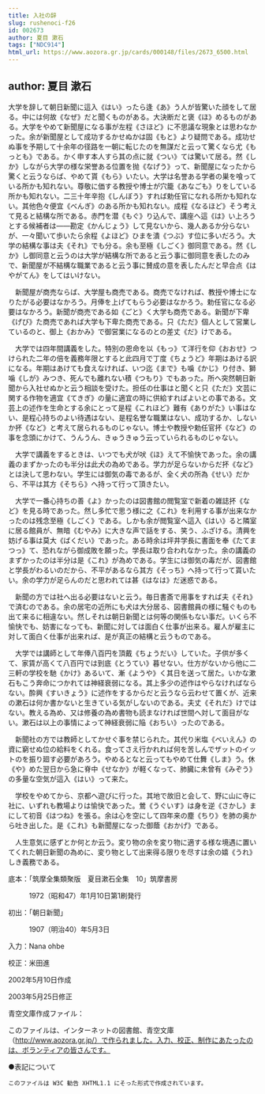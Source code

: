 ```yaml
---
title: 入社の辞
slug: rushenoci-f26
id: 002673
author: 夏目 漱石
tags: ["NDC914"]
html_url: https://www.aozora.gr.jp/cards/000148/files/2673_6500.html
---
```


## author: 夏目 漱石

大学を辞して朝日新聞に這入《はい》ったら逢《あ》う人が皆驚いた顔をして居る。中には何故《なぜ》だと聞くものがある。大決断だと褒《ほ》めるものがある。大学をやめて新聞屋になる事が左程《さほど》に不思議な現象とは思わなかった。余が新聞屋として成功するかせぬかは固《もと》より疑問である。成功せぬ事を予期して十余年の径路を一朝に転じたのを無謀だと云って驚くなら尤《もっとも》である。かく申す本人すら其の点に就《つい》ては驚いて居る。然《しか》しながら大学の様な栄誉ある位置を抛《なげう》って、新聞屋になったから驚くと云うならば、やめて貰《もら》いたい。大学は名誉ある学者の巣を喰っている所かも知れない。尊敬に価する教授や博士が穴籠《あなごも》りをしている所かも知れない。二三十年辛抱《しんぼう》すれば勅任官になれる所かも知れない。其他色々便宜《べんぎ》のある所かも知れない。成程《なるほど》そう考えて見ると結構な所である。赤門を潜《もぐ》り込んで、講座へ這《は》い上ろうとする候補者は――勘定《かんじょう》して見ないから、幾人あるか分らないが、一々聞いて歩いたら余程《よほど》ひまを潰《つぶ》す位に多いだろう。大学の結構な事は夫《それ》でも分る。余も至極《しごく》御同意である。然《しか》し御同意と云うのは大学が結構な所であると云う事に御同意を表したのみで、新聞屋が不結構な職業であると云う事に賛成の意を表したんだと早合点《はやがてん》をしてはいけない。

　新聞屋が商売ならば、大学屋も商売である。商売でなければ、教授や博士になりたがる必要はなかろう。月俸を上げてもらう必要はなかろう。勅任官になる必要はなかろう。新聞が商売である如《ごと》く大学も商売である。新聞が下卑《げび》た商売であれば大学も下卑た商売である。只《ただ》個人として営業しているのと、御上《おかみ》で御営業になるのとの差丈《だ》けである。

　大学では四年間講義をした。特別の恩命を以《もっ》て洋行を仰《おおせ》つけられた二年の倍を義務年限とすると此四月で丁度《ちょうど》年期はあける訳になる。年期はあけても食えなければ、いつ迄《まで》も噛《かじ》り付き、獅噛《しが》みつき、死んでも離れない積《つもり》でもあった。所へ突然朝日新聞から入社せぬかと云う相談を受けた。担任の仕事はと聞くと只《ただ》文芸に関する作物を適宜《てきぎ》の量に適宜の時に供給すればよいとの事である。文芸上の述作を生命とする余にとって是程《これほど》難有《ありがた》い事はない、是程心持ちのよい待遇はない、是程名誉な職業はない、成功するか、しないか抔《など》と考えて居られるものじゃない。博士や教授や勅任官抔《など》の事を念頭にかけて、うんうん、きゅうきゅう云っていられるものじゃない。

　大学で講義をするときは、いつでも犬が吠《ほ》えて不愉快であった。余の講義のまずかったのも半分は此犬の為めである。学力が足らないからだ抔《など》とは決して思わない。学生には御気の毒であるが、全く犬の所為《せい》だから、不平は其方《そちら》へ持って行って頂きたい。

　大学で一番心持ちの善《よ》かったのは図書館の閲覧室で新着の雑誌抔《など》を見る時であった。然し多忙で思う様に之《これ》を利用する事が出来なかったのは残念至極《しごく》である。しかも余が閲覧室へ這入《はい》ると隣室に居る館員が、無暗《むやみ》に大きな声で話をする、笑う、ふざける。清興を妨げる事は莫大《ばくだい》であった。ある時余は坪井学長に書面を奉《たてまつっ》て、恐れながら御成敗を願った。学長は取り合われなかった。余の講義のまずかったのは半分は是《これ》が為めである。学生には御気の毒だが、図書館と学長がわるいのだから、不平があるなら其方《そっち》へ持って行って貰いたい。余の学力が足らんのだと思われては甚《はなは》だ迷惑である。

　新聞の方では社へ出る必要はないと云う。毎日書斎で用事をすれば夫《それ》で済むのである。余の居宅の近所にも犬は大分居る、図書館員の様に騒ぐものも出て来るに相違ない。然しそれは朝日新聞とは何等の関係もない事だ。いくら不愉快でも、妨害になっても、新聞に対しては面白く仕事が出来る。雇人が雇主に対して面白く仕事が出来れば、是が真正の結構と云うものである。

　大学では講師として年俸八百円を頂戴《ちょうだい》していた。子供が多くて、家賃が高くて八百円では到底《とうてい》暮せない。仕方がないから他に二三軒の学校を馳《かけ》あるいて、漸《ようや》く其日を送って居た。いかな漱石もこう奔命につかれては神経衰弱になる。其上多少の述作はやらなければならない。酔興《すいきょう》に述作をするからだと云うなら云わせて置くが、近来の漱石は何か書かないと生きている気がしないのである。夫丈《それだ》けではない。教える為め、又は修養の為め書物も読まなければ世間へ対して面目がない。漱石は以上の事情によって神経衰弱に陥《おちい》ったのである。

　新聞社の方では教師としてかせぐ事を禁じられた。其代り米塩《べいえん》の資に窮せぬ位の給料をくれる。食ってさえ行かれれば何を苦しんでザットのイットのを振り廻す必要があろう。やめるとなと云ってもやめて仕舞《しま》う。休《や》めた翌日から急に脊中《せなか》が軽くなって、肺臓に未曾有《みぞう》の多量な空気が這入《はい》って来た。

　学校をやめてから、京都へ遊びに行った。其地で故旧と会して、野に山に寺に社に、いずれも教場よりは愉快であった。鶯《うぐいす》は身を逆《さかし》まにして初音《はつね》を張る。余は心を空にして四年来の塵《ちり》を肺の奥から吐き出した。是《これ》も新聞屋になった御蔭《おかげ》である。

　人生意気に感ずとか何とか云う。変り物の余を変り物に適する様な境遇に置いてくれた朝日新聞の為めに、変り物として出来得る限りを尽すは余の嬉《うれ》しき義務である。













底本：「筑摩全集類聚版　夏目漱石全集　10」筑摩書房　


　　　1972（昭和47）年1月10日第1刷発行

初出：「朝日新聞」

　　　1907（明治40）年5月3日

入力：Nana ohbe

校正：米田進

2002年5月10日作成

2003年5月25日修正

青空文庫作成ファイル：

このファイルは、インターネットの図書館、青空文庫（http://www.aozora.gr.jp/）で作られました。入力、校正、制作にあたったのは、ボランティアの皆さんです。









●表記について


	このファイルは W3C 勧告 XHTML1.1 にそった形式で作成されています。